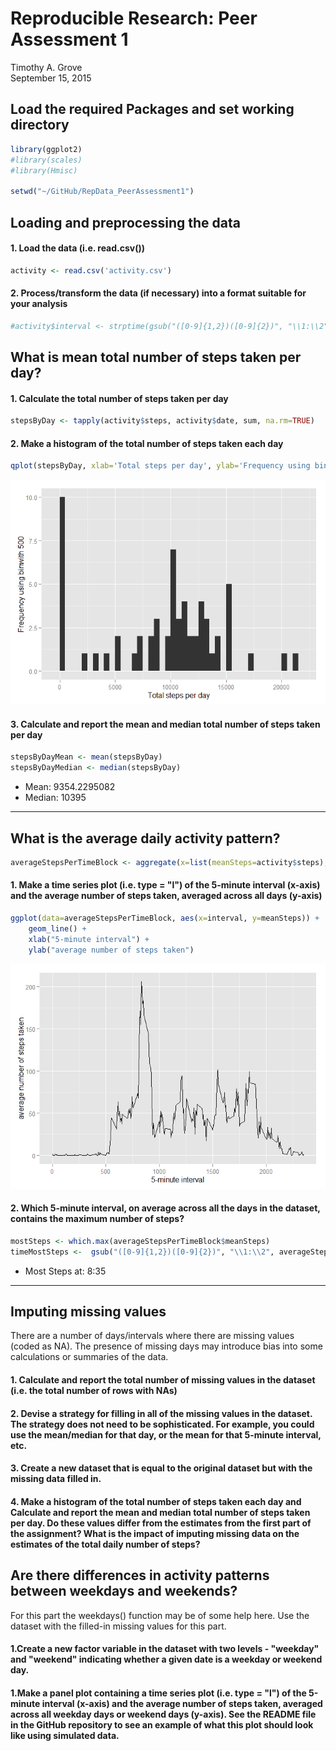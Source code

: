 # Reproducible Research: Peer Assessment 1
Timothy A. Grove  
September 15, 2015  

## Load the required Packages and set working directory


```r
library(ggplot2)
#library(scales)
#library(Hmisc)

setwd("~/GitHub/RepData_PeerAssessment1")
```

## Loading and preprocessing the data
#### 1. Load the data (i.e. read.csv())

```r
activity <- read.csv('activity.csv')
```
#### 2. Process/transform the data (if necessary) into a format suitable for your analysis

```r
#activity$interval <- strptime(gsub("([0-9]{1,2})([0-9]{2})", "\\1:\\2", activity$interval), format='%H:%M')
```


## What is mean total number of steps taken per day?

#### 1. Calculate the total number of steps taken per day

```r
stepsByDay <- tapply(activity$steps, activity$date, sum, na.rm=TRUE)
```

#### 2. Make a histogram of the total number of steps taken each day

```r
qplot(stepsByDay, xlab='Total steps per day', ylab='Frequency using binwith 500', binwidth=500)
```

![](PA1_files/figure-html/unnamed-chunk-5-1.png) 

#### 3. Calculate and report the mean and median total number of steps taken per day

```r
stepsByDayMean <- mean(stepsByDay)
stepsByDayMedian <- median(stepsByDay)
```
* Mean: 9354.2295082
* Median:  10395

-----

## What is the average daily activity pattern?

```r
averageStepsPerTimeBlock <- aggregate(x=list(meanSteps=activity$steps), by=list(interval=activity$interval), FUN=mean, na.rm=TRUE)
```

#### 1. Make a time series plot (i.e. type = "l") of the 5-minute interval (x-axis) and the average number of steps taken, averaged across all days (y-axis)

```r
ggplot(data=averageStepsPerTimeBlock, aes(x=interval, y=meanSteps)) +
    geom_line() +
    xlab("5-minute interval") +
    ylab("average number of steps taken") 
```

![](PA1_files/figure-html/unnamed-chunk-8-1.png) 

#### 2. Which 5-minute interval, on average across all the days in the dataset, contains the maximum number of steps?

```r
mostSteps <- which.max(averageStepsPerTimeBlock$meanSteps)
timeMostSteps <-  gsub("([0-9]{1,2})([0-9]{2})", "\\1:\\2", averageStepsPerTimeBlock[mostSteps,'interval'])
```

* Most Steps at: 8:35

----


## Imputing missing values

There are a number of days/intervals where there are missing values (coded as NA). The presence of missing days may introduce bias into some calculations or summaries of the data.

#### 1. Calculate and report the total number of missing values in the dataset (i.e. the total number of rows with NAs)

#### 2. Devise a strategy for filling in all of the missing values in the dataset. The strategy does not need to be sophisticated. For example, you could use the mean/median for that day, or the mean for that 5-minute interval, etc.

#### 3. Create a new dataset that is equal to the original dataset but with the missing data filled in.

#### 4. Make a histogram of the total number of steps taken each day and Calculate and report the mean and median total number of steps taken per day. Do these values differ from the estimates from the first part of the assignment? What is the impact of imputing missing data on the estimates of the total daily number of steps?


## Are there differences in activity patterns between weekdays and weekends?

For this part the weekdays() function may be of some help here. Use the dataset with the filled-in missing values for this part.

#### 1.Create a new factor variable in the dataset with two levels - "weekday" and "weekend" indicating whether a given date is a weekday or weekend day.

#### 1.Make a panel plot containing a time series plot (i.e. type = "l") of the 5-minute interval (x-axis) and the average number of steps taken, averaged across all weekday days or weekend days (y-axis). See the README file in the GitHub repository to see an example of what this plot should look like using simulated data.
